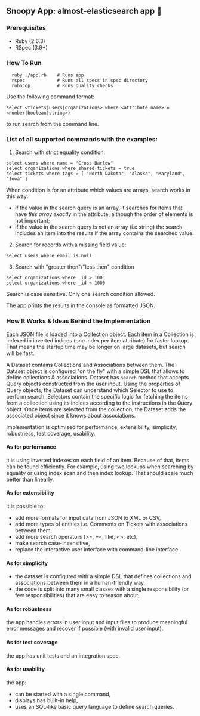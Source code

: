 ## Snoopy App: almost-elasticsearch app 🐶

### Prerequisites

- Ruby (2.6.3)
- RSpec (3.9+)

### How To Run
```
  ruby ./app.rb    # Runs app
  rspec            # Runs all specs in spec directory
  rubocop          # Runs quality checks
```

Use the following command format:
```
select <tickets|users|organizations> where <attribute_name> = <number|boolean|string>)
```
to run search from the command line.

### List of all supported commands with the examples:

1. Search with strict equality condition:
  ```
  select users where name = "Cross Barlow"
  select organizations where shared_tickets = true
  select tickets where tags = [ "North Dakota", "Alaska", "Maryland", "Iowa" ]
  ```

  When condition is for an attribute which values are arrays, search works in this way:
   - if the value in the search query is an array, it searches for items that have _this array exactly_ in the attribute, although the order of elements is not important;
   - if the value in the search query is not an array (i.e string) the search includes an item into the results if the array contains the searched value.

2. Search for records with a missing field value:
  ```
  select users where email is null
  ```

3. Search with "greater then"/"less then" condition
  ```
  select organizations where _id > 100
  select organizations where _id < 1000
  ```

Search is case sensitive. Only one search condition allowed.

The app prints the results in the console as formatted JSON.

### How It Works & Ideas Behind the Implementation

Each JSON file is loaded into a Collection object. Each item in a Collection is indexed in inverted indices (one index per item attribute) for faster lookup. That means the startup time may be longer on large datasets, but search will be fast.

A Dataset contains Collections and Associations between them. The Dataset object is configured "on the fly" with a simple DSL that allows to define collections & associations.
Dataset has `search` method that accepts Query objects constructed from the user input.
Using the properties of Query objects, the Dataset can understand which Selector to use to perform search.
Selectors contain the specific logic for fetching the items from a collection using its indices according to the instructions in the Query object.
Once items are selected from the collection, the Dataset adds the associated object since it knows about associations.

Implementation is optimised for performance, extensibility, simplicity, robustness, test coverage, usability.

#### As for performance
it is using inverted indexes on each field of an item. Because of that, items can be found efficiently. For example, using two lookups when searching by equality or using index scan and then index lookup. That should scale much better than linearly.

#### As for extensibility
it is possible to:
- add more formats for input data from JSON to XML or CSV,
- add more types of entities i.e. Comments on Tickets with associations between them,
- add more search operators (>=, =<, like, <>, etc),
- make search case-insensitive,
- replace the interactive user interface with command-line interface.

#### As for simplicity
- the dataset is configured with a simple DSL that defines collections and associations between them in a human-friendly way,
- the code is split into many small classes with a single responsibility (or few responsibilities) that are easy to reason about,

#### As for robustness
the app handles errors in user input and input files to produce meaningful error messages and recover if possible (with invalid user input).

#### As for test coverage
the app has unit tests and an integration spec.

#### As for usability
the app:
- can be started with a single command,
- displays has built-in help,
- uses an SQL-like basic query language to define search queries.
